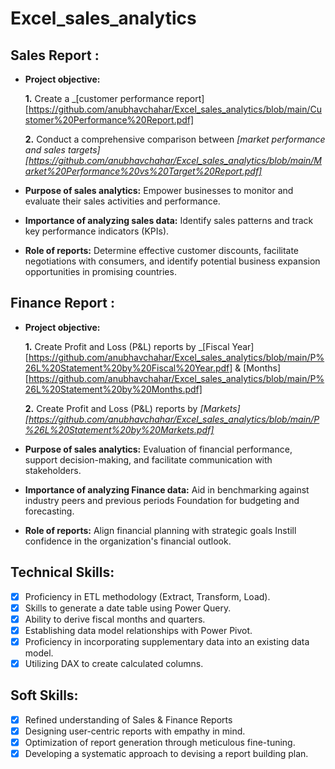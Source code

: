 # Excel_sales_analytics

## Sales Report :


- **Project objective:** 

    **1.** Create a _[customer performance report] [https://github.com/anubhavchahar/Excel_sales_analytics/blob/main/Customer%20Performance%20Report.pdf]

    **2.** Conduct a comprehensive comparison between _[market performance and sales targets] [https://github.com/anubhavchahar/Excel_sales_analytics/blob/main/Market%20Performance%20vs%20Target%20Report.pdf]_

- **Purpose of sales analytics:** Empower businesses to monitor and evaluate their sales activities and performance.

- **Importance of analyzing sales data:** Identify sales patterns and track key performance indicators (KPIs).

- **Role of reports:** Determine effective customer discounts, facilitate negotiations with consumers, and identify potential business expansion opportunities in promising countries.


## Finance Report :

- **Project objective:** 

    **1.** Create Profit and Loss (P&L) reports by _[Fiscal Year][https://github.com/anubhavchahar/Excel_sales_analytics/blob/main/P%26L%20Statement%20by%20Fiscal%20Year.pdf]
&
 [Months] [https://github.com/anubhavchahar/Excel_sales_analytics/blob/main/P%26L%20Statement%20by%20Months.pdf]

   **2.** Create Profit and Loss (P&L) reports by _[Markets][https://github.com/anubhavchahar/Excel_sales_analytics/blob/main/P%26L%20Statement%20by%20Markets.pdf]_

- **Purpose of sales analytics:** Evaluation of financial performance, support decision-making, and facilitate communication with stakeholders.

- **Importance of analyzing Finance data:** Aid in benchmarking against industry peers and previous periods Foundation for budgeting and forecasting.

- **Role of reports:** Align financial planning with strategic goals Instill confidence in the organization's financial outlook.


## Technical Skills:
- [x]	Proficiency in ETL methodology (Extract, Transform, Load).
- [x]	Skills to generate a date table using Power Query.
- [x]	Ability to derive fiscal months and quarters.
- [x]	Establishing data model relationships with Power Pivot.
- [x]	Proficiency in incorporating supplementary data into an existing data model.
- [x]	Utilizing DAX to create calculated columns.

## Soft Skills:
- [x]	Refined understanding of Sales & Finance Reports
- [x]	Designing user-centric reports with empathy in mind.
- [x]	Optimization of report generation through meticulous fine-tuning.
- [x]	Developing a systematic approach to devising a report building plan.
